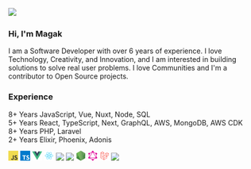 <p align="left"><img src="https://magak.me/assets/images/Geek-logo.png" width="80">
  
### Hi, I'm Magak
I am a Software Developer with over 6 years of experience. I love Technology, Creativity, and Innovation, and I am interested in building solutions to solve real user problems. I love Communities and I'm a contributor to Open Source projects.

### Experience

8+ Years JavaScript, Vue, Nuxt, Node, SQL <br>
5+ Years React, TypeScript, Next, GraphQL, AWS, MongoDB, AWS CDK <br>
8+ Years PHP, Laravel <br>
2+ Years Elixir, Phoenix, Adonis <br>


<code><img height="20" src="https://raw.githubusercontent.com/github/explore/80688e429a7d4ef2fca1e82350fe8e3517d3494d/topics/javascript/javascript.png"></code>
<code><img height="20" src="https://raw.githubusercontent.com/github/explore/80688e429a7d4ef2fca1e82350fe8e3517d3494d/topics/typescript/typescript.png"></code>
<code><img height="20" src="https://raw.githubusercontent.com/github/explore/80688e429a7d4ef2fca1e82350fe8e3517d3494d/topics/vue/vue.png"></code>
<code><img height="20" src="https://raw.githubusercontent.com/github/explore/80688e429a7d4ef2fca1e82350fe8e3517d3494d/topics/react/react.png"></code>
<code><img height="20" src="https://user-images.githubusercontent.com/23236306/168019574-64b500bf-a950-4b19-a8c3-6547c3c5012a.png"></code>
<code><img height="20" src="https://user-images.githubusercontent.com/23236306/177114753-58c2d9d5-11a5-446b-851a-4d72fcd4ae55.png"></code>
<code><img height="20" src="https://raw.githubusercontent.com/github/explore/80688e429a7d4ef2fca1e82350fe8e3517d3494d/topics/nodejs/nodejs.png"></code>
<code><img height="20" src="https://raw.githubusercontent.com/github/explore/5c058a388828bb5fde0bcafd4bc867b5bb3f26f3/topics/graphql/graphql.png"></code>
<code><img height="20" src="https://raw.githubusercontent.com/github/explore/5c058a388828bb5fde0bcafd4bc867b5bb3f26f3/topics/laravel/laravel.png"></code>
<code><img height="20" src="https://github.com/manuelgeek/manuelgeek/assets/23236306/327c4ecf-cd98-4153-a8b6-49710a861180"></code>
<!-- <code><img height="20" src="https://github.com/manuelgeek/manuelgeek/assets/23236306/c418ec53-3abd-4590-8548-a336718cd64e"></code> -->
<!-- <code><img height="20" src="https://user-images.githubusercontent.com/23236306/177114436-09040fbe-bf10-4d63-8620-15c33450310b.png"></code> -->
<!-- ![image](https://user-images.githubusercontent.com/23236306/177114753-58c2d9d5-11a5-446b-851a-4d72fcd4ae55.png) -->
<!-- ![image](https://github.com/manuelgeek/manuelgeek/assets/23236306/c418ec53-3abd-4590-8548-a336718cd64e) -->
<!-- ![image](https://github.com/manuelgeek/manuelgeek/assets/23236306/327c4ecf-cd98-4153-a8b6-49710a861180) -->
